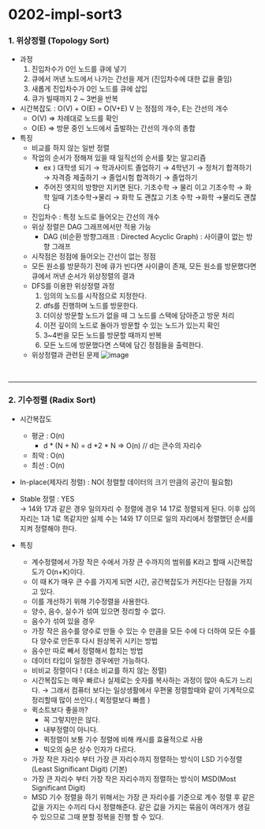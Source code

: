 # 0202-impl-sort3

### 1. 위상정렬 (Topology Sort)
  - 과정
      1. 진입차수가 0인 노드를 큐에 넣기
      2. 큐에서 꺼낸 노드에서 나가는 간선을 제거 (진입차수에 대한 값을 줄임)
      3. 새롭게 진입차수가 0인 노드를 큐에 삽입
      4. 큐가 빌때까지 2 ~ 3번을 반복
  - 시간복잡도 : O(V) +  O(E) = O(V+E)   V 는 정점의 개수, E는 간선의 개수
      - O(V) ⇒ 차례대로 노드를 확인
      - O(E) ⇒ 방문 중인 노드에서 출발하는 간선의 개수의 총합
  - 특징
    - 비교를 하지 않는 일반 정렬
    - 작업의 순서가 정해져 있을 때 일직선의 순서를 찾는 알고리즘
        - ex ) 대학생 되기 → 학과사이트 졸업하기 → 4학년기 → 정처기 합격하기 → 자격증 제출하기 → 졸업시험 합격하기 → 졸업하기
        - 주어진 엣지의 방향만 지키면 된다. 기초수학 → 물리 이고 기초수학 → 화학 일때 기초수학→물리 → 화학 도 괜찮고 기초 수학 →화학 →물리도 괜찮다
    - 진입차수 : 특정 노드로 들어오는 간선의 개수 
    - 위상 정렬은 DAG 그래프에서만 적용 가능
        - DAG (비순환 방향그래프 : Directed Acyclic Graph) : 사이클이 없는 방향 그래프
    - 시작점은 정점에 들어오는 간선이 없는 정점
    - 모든 원소를 방문하기 전에 큐가 빈다면 사이클이 존재, 모든 원소를 방문했다면 큐에서 꺼낸 순서가 위상정렬의 결과
    - DFS를 이용한 위상정렬 과정
        1. 임의의 노드를 시작점으로 지정한다.
        2. dfs를 진행하며 노드를 방문한다.
        3. 더이상 방문할 노드가 없을 때 그 노드를 스택에 담아준고 방문 처리
        4. 이전 깊이의 노드로 돌아가 방문할 수 있는 노드가 있는지 확인
        5. 3~4번을 모든 노드를 방문할 때까지 반복
        6. 모든 노드에 방문했다면 스택에 담긴 정점들을 출력한다.
    - 위상정렬과 관련된 문제
       ![image](https://user-images.githubusercontent.com/99172832/225170104-448b6aef-366c-4e68-a985-199c0d2b3dfc.png)

<br>
<hr>

### 2. 기수정렬 (Radix Sort)
  - 시간복잡도
      - 평균 : O(n)
          - d * (N + N) = d *2 * N ⇒ O(n)   //  d는 큰수의 자리수
      - 최악 : O(n)
      - 최선 : O(n)
  - In-place(제자리 정렬) :  NO( 정렬할 데이터의 크기 만큼의 공간이 필요함)
  - Stable 정렬 : YES      
    → 14와 17과 같은 경우 일의자리 수 정렬에 경우 14 17로 정렬되게 된다. 이후 십의 자리는 1과 1로 똑같지만 실제 수는 14와 17 이므로 일의 자리에서 정렬했던 순서를 지켜 정렬해야 한다.
        
  - 특징
    - 계수정렬에서 가장 작은 수에서 가장 큰 수까지의 범위를 K라고 할때 시간복잡도가 O(n+K)이다.
    - 이 때 K가 매우 큰 수를 가지게 되면 시간, 공간복잡도가 커진다는 단점을 가지고 있다.
    - 이를 개선하기 위해 기수정렬을 사용한다.
    - 양수, 음수, 실수가 섞여 있으면 정리할 수 없다.
    - 음수가 섞여 있을 경우
    - 가장 작은 음수를 양수로 만들 수 있는 수 만큼을 모든 수에 다 더하여 모든 수를 다 양수로 만든후 다시 원상복귀 시키는 방법
    - 음수만 따로 빼서 정렬해서 합치는 방법
    - 데이터 타입이 일정한 경우에만 가능하다.
    - 비비교 정렬이다 ! (대소 비교를 하지 않는 정렬)
    - 시간복잡도는 매우 빠르나 실제로는 숫자를 복사하는 과정이 많아 속도가 느리다. → 그래서 컴퓨터 보다는 일상생활에서 우편물 정렬할때와 같이 기계적으로 정리할때 많이 쓰인다.( 퀵정렬보다 빠름 )
    - 퀵소트보다 좋을까?
      - 꼭 그렇지만은 않다.
      - 내부정렬이 아니다.
      - 퀵정렬이 보통 기수 정렬에 비해 캐시를 효율적으로 사용
      - 빅오의 숨은 상수 인자가 다르다.
    - 가장 작은 자리수 부터 가장 큰 자리수까지 정렬하는 방식이 LSD 기수정렬(Least Significant Digit) (기본)
    - 가장 큰 자리수 부터 가장 작은 자리수까지 정렬하는 방식이 MSD(Most Significant Digit)
    - MSD 기수 정렬을 하기 위해서는 가장 큰 자리수를 기준으로 계수 정렬 후 같은 값을 가지는 수끼리 다시 정렬해준다. 같은 값을 가지는 묶음이 여러개가 생길 수 있으므로 그때 분할 정복을 진행 할 수 있다.
    
    
